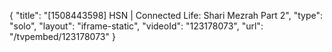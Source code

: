 {
    "title": "[1508443598] HSN | Connected Life: Shari Mezrah Part 2",
    "type": "solo",
    "layout": "iframe-static",
    "videoId": "123178073",
    "url": "\/tvpembed\/123178073"
}